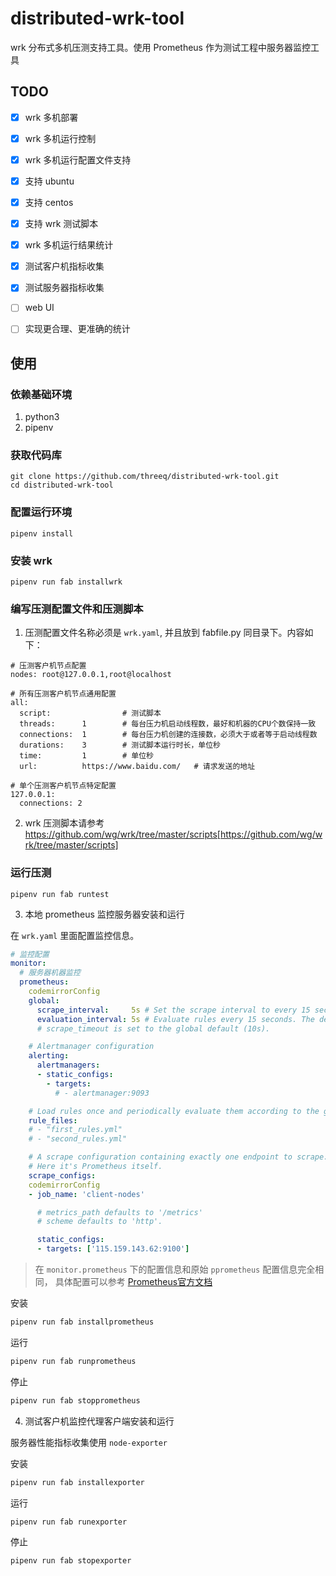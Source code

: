 # distributed-wrk-tool

wrk 分布式多机压测支持工具。使用 Prometheus 作为测试工程中服务器监控工具

## TODO
- [x] wrk 多机部署
- [x] wrk 多机运行控制
- [x] wrk 多机运行配置文件支持
- [x] 支持 ubuntu
- [x] 支持 centos
- [x] 支持 wrk 测试脚本
- [x] wrk 多机运行结果统计
- [x] 测试客户机指标收集
- [x] 测试服务器指标收集
- [ ] web UI
- [ ] 实现更合理、更准确的统计


## 使用

### 依赖基础环境

1. python3
2. pipenv

### 获取代码库

```
git clone https://github.com/threeq/distributed-wrk-tool.git
cd distributed-wrk-tool
```

### 配置运行环境

```
pipenv install
```

### 安装 wrk

```
pipenv run fab installwrk
```

### 编写压测配置文件和压测脚本

1. 压测配置文件名称必须是 `wrk.yaml`, 并且放到 fabfile.py 同目录下。内容如下：

```
# 压测客户机节点配置
nodes: root@127.0.0.1,root@localhost

# 所有压测客户机节点通用配置
all:
  script:                # 测试脚本
  threads:      1        # 每台压力机启动线程数，最好和机器的CPU个数保持一致
  connections:  1        # 每台压力机创建的连接数，必须大于或者等于启动线程数
  durations:    3        # 测试脚本运行时长，单位秒
  time:         1        # 单位秒
  url:          https://www.baidu.com/   # 请求发送的地址

# 单个压测客户机节点特定配置
127.0.0.1:
  connections: 2
```

2. wrk 压测脚本请参考 https://github.com/wg/wrk/tree/master/scripts[https://github.com/wg/wrk/tree/master/scripts]

### 运行压测

```
pipenv run fab runtest
```

3. 本地 prometheus 监控服务器安装和运行

在 `wrk.yaml` 里面配置监控信息。

```yaml
# 监控配置
monitor:
  # 服务器机器监控
  prometheus:
    codemirrorConfig
    global:
      scrape_interval:     5s # Set the scrape interval to every 15 seconds. Default is every 1 minute.
      evaluation_interval: 5s # Evaluate rules every 15 seconds. The default is every 1 minute.
      # scrape_timeout is set to the global default (10s).

    # Alertmanager configuration
    alerting:
      alertmanagers:
      - static_configs:
        - targets:
          # - alertmanager:9093

    # Load rules once and periodically evaluate them according to the global 'evaluation_interval'.
    rule_files:
    # - "first_rules.yml"
    # - "second_rules.yml"

    # A scrape configuration containing exactly one endpoint to scrape:
    # Here it's Prometheus itself.
    scrape_configs:
    codemirrorConfig
    - job_name: 'client-nodes'

      # metrics_path defaults to '/metrics'
      # scheme defaults to 'http'.

      static_configs:
      - targets: ['115.159.143.62:9100']
```

> 在 `monitor.prometheus` 下的配置信息和原始 `pprometheus` 配置信息完全相同，
> 具体配置可以参考 [Prometheus官方文档](https://prometheus.io/)

安装
```bash
pipenv run fab installprometheus
```

运行
```bash
pipenv run fab runprometheus
```

停止
```bash
pipenv run fab stopprometheus
```


4. 测试客户机监控代理客户端安装和运行

服务器性能指标收集使用 `node-exporter`

安装
```bash
pipenv run fab installexporter
```

运行
```bash
pipenv run fab runexporter
```

停止
```bash
pipenv run fab stopexporter
